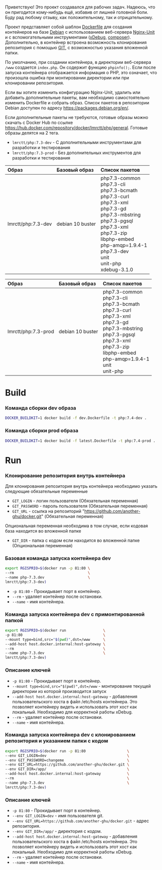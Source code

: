 Приветствую! Это проект создавался для рабочих задач. Надеюсь, что он пригодится кому-нибудь ещё, избавив от лишней головной боли.
Буду рад любому отзыву, как положительному, так и отрицательному.

Проект представляет собой шаблон [Dockerfile](https://docs.docker.com/reference/dockerfile/) для создания контейнеров на базе [Debian](https://www.debian.org/) с использованием веб-сервера [Nginx-Unit](https://unit.nginx.org/) и с вспомогательными инструментами ([xDebug](https://xdebug.org), [composer](https://getcomposer.org)). Дополнительно, в контейнер встроена возможность клонирования репозитория с помощью [GIT](https://git-scm.com/), с возможностью указания вложенной папки.

По умолчанию, при создании контейнера, в директории веб-сервера `/www` создается `index.php`. Он содержит функцию `phpinfo();`. Если после запуска контейнера отображается информация о PHP, это означает, что произошла ошибка при монтировании директории или при клонировании репозитория.

Если вы хотите изменить конфигурацию Nginx-Unit, удалить или добавить дополнительные пакеты, вам необходимо самостоятельно изменить Dockerfile и собрать образ. Список пакетов в репозитории Debian доступен по адресу https://packages.debian.org/en/.

Если дополнительные пакеты не требуются, готовые образы можно скачать с Docker Hub по ссылке https://hub.docker.com/repository/docker/lmrctt/php/general.
Готовые образы делятся на 2 тега.
* `lmrctt/php:7.3-dev` - С дополнительными инструментами для разработки и тестирования
* `lmrctt/php:7.3-prod` - Без дополнительных инструментов для разработки и тестирования

| Образ              | Базовый образ    | Список пакетов                                                                                                                                                                                                                                                                            |
|:-------------------|:-----------------|:------------------------------------------------------------------------------------------------------------------------------------------------------------------------------------------------------------------------------------------------------------------------------------------|
| lmrctt/php:7.3-dev | debian 10 buster | php7.3-common <br/> php7.3-cli <br/> php7.3-bcmath <br/> php7.3-curl <br/> php7.3-xml <br/> php7.3-gd <br/> php7.3-mbstring <br/> php7.3-pgsql <br/> php7.3-xml <br/> php7.3-zip <br/> libphp-embed <br/> php-amqp=1.9.4-1 <br/> php7.3-dev <br/> unit <br/> unit-php <br/> xdebug-3.1.0  |

| Образ               | Базовый образ    | Список пакетов                                                                                                                                                                                                                                              |
|:--------------------|:-----------------|:------------------------------------------------------------------------------------------------------------------------------------------------------------------------------------------------------------------------------------------------------------|
| lmrctt/php:7.3-prod | debian 10 buster | php7.3-common <br/> php7.3-cli <br/> php7.3-bcmath <br/> php7.3-curl <br/> php7.3-xml <br/> php7.3-gd <br/> php7.3-mbstring <br/> php7.3-pgsql <br/> php7.3-xml <br/> php7.3-zip <br/> libphp-embed <br/> php-amqp=1.9.4-1 <br/> unit <br/> unit-php <br/>  |

# Build
### Команда сборки dev образа
```bash
DOCKER_BUILDKIT=1 docker build -f dev.Dockerfile -t php:7.4-dev .
```
### Команда сборки prod образа
```bash
DOCKER_BUILDKIT=1 docker build -f latest.Dockerfile -t php:7.4-prod .
```
# Run
### Клонирование репозитория внутрь контейнера
<p>Для клонирования репозитория внутрь контейнера необходимо указать следующие обязательные переменные</p>

* `GIT_LOGIN` - логин пользователя (Обязательная переменная)
* `GIT_PASSWORD` - пароль пользователя (Обязательная переменная)
* `GIT_URL` - ссылка на репозиторий "https://github.com/another-ghu/docker.git" (Обязательная переменная)

<p>Опциональная переменная необходима в том случае, если кодовая база находится во вложенной папке</p>

* `GIT_DIR` - папка с кодом если находится во вложенной папке (Опциональная переменная)

### Базовая команда запуска контейнера dev
```bash
export RGISPRIO=$(docker run -p 81:80 \
--rm                                  \
--name php-7.3.dev                    \
lmrctt/php:7.3-dev)
```
* `-p 81:80` - Прокидывает порт в контейнер.
* `--rm` - удаляет контейнер после остановки.
* `--name` - имя контейнера.
### Команда запуска контейнера dev с примонтированной папкой
```bash
export RGISPRIO=$(docker run                 \
-p 81:80                                     \
--mount type=bind,src="$(pwd)",dst=/www      \
--add-host host.docker.internal:host-gateway \
--rm                                         \
--name php-7.3.dev                           \
lmrctt/php:7.3-dev)
```
### Описание ключей
* `-p 81:80` - Прокидывает порт в контейнер.
* `--mount type=bind,src="$(pwd)",dst=/www` - монтирование текущей директории из которой производится запуск
* `--add-host host.docker.internal:host-gateway` - добавления пользовательского хоста в файл /etc/hosts контейнера. Это позволяет контейнеру видеть и использовать этот хост как локальный. Необходимо для корректной работы xDebug.
* `--rm` - удаляет контейнер после остановки.
* `--name` - имя контейнера.

### Команда запуска контейнера dev с клонированием репозитория и указанием папки с кодом
```bash
export RGISPRIO=$(docker run -p 81:80                   \
--env GIT_LOGIN=dev                                     \
--env GIT_PASSWORD=changeme                             \
--env GIT_URL=https://github.com/another-ghu/docker.git \
--env GIT_DIR=/app/                                     \
--add-host host.docker.internal:host-gateway            \
--rm                                                    \
--name php-7.3.dev                                      \
lmrctt/php:7.3-dev)
```
### Описание ключей
* `-p 81:80` - Прокидывает порт в контейнер.
* `--env GIT_LOGIN=dev` - имя пользователя git.
* `--env GIT_URL=https://github.com/another-ghu/docker.git` - адрес репозитория.
* `--env GIT_DIR=/app/` - директория с кодом.
* `--add-host host.docker.internal:host-gateway` - добавления пользовательского хоста в файл /etc/hosts контейнера. Это позволяет контейнеру видеть и использовать этот хост как локальный. Необходимо для корректной работы xDebug.
* `--rm` - удаляет контейнер после остановки.
* `--name` - имя контейнера.